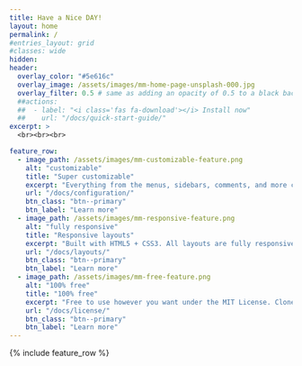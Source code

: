 ```yaml
---
title: Have a Nice DAY!
layout: home
permalink: /
#entries_layout: grid
#classes: wide
hidden: 
header:
  overlay_color: "#5e616c"
  overlay_image: /assets/images/mm-home-page-unsplash-000.jpg
  overlay_filter: 0.5 # same as adding an opacity of 0.5 to a black background
  ##actions:
  ##  - label: "<i class='fas fa-download'></i> Install now"
  ##    url: "/docs/quick-start-guide/"
excerpt: >
  <br><br><br>

feature_row:
  - image_path: /assets/images/mm-customizable-feature.png
    alt: "customizable"
    title: "Super customizable"
    excerpt: "Everything from the menus, sidebars, comments, and more can be configured or set with YAML Front Matter."
    url: "/docs/configuration/"
    btn_class: "btn--primary"
    btn_label: "Learn more"
  - image_path: /assets/images/mm-responsive-feature.png
    alt: "fully responsive"
    title: "Responsive layouts"
    excerpt: "Built with HTML5 + CSS3. All layouts are fully responsive with helpers to augment your content."
    url: "/docs/layouts/"
    btn_class: "btn--primary"
    btn_label: "Learn more"
  - image_path: /assets/images/mm-free-feature.png
    alt: "100% free"
    title: "100% free"
    excerpt: "Free to use however you want under the MIT License. Clone it, fork it, customize it... whatever!"
    url: "/docs/license/"
    btn_class: "btn--primary"
    btn_label: "Learn more"      
---
```


{% include feature_row %}
